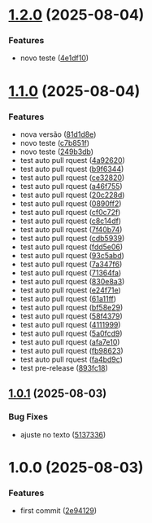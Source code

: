 # [1.2.0](https://github.com/CelsoTaliatelli/semantic-release-git-actions/compare/v1.1.0...v1.2.0) (2025-08-04)


### Features

* novo teste ([4e1df10](https://github.com/CelsoTaliatelli/semantic-release-git-actions/commit/4e1df100d6a3050f6af735d5c0ad1fa70aba6813))

# [1.1.0](https://github.com/CelsoTaliatelli/semantic-release-git-actions/compare/v1.0.1...v1.1.0) (2025-08-04)


### Features

* nova versão ([81d1d8e](https://github.com/CelsoTaliatelli/semantic-release-git-actions/commit/81d1d8ef4ee4f5936d80697c6cb0ae1abc91c522))
* novo teste ([c7b851f](https://github.com/CelsoTaliatelli/semantic-release-git-actions/commit/c7b851fa3b43acc451c3b6f9fdc06d892a5525cd))
* novo teste ([249b3db](https://github.com/CelsoTaliatelli/semantic-release-git-actions/commit/249b3dbc394c21f08509f43b62793b4d13bb3012))
* test auto pull rquest ([4a92620](https://github.com/CelsoTaliatelli/semantic-release-git-actions/commit/4a92620b945c0a216e99bd81a8edb30a4b9b1fea))
* test auto pull rquest ([b9f6344](https://github.com/CelsoTaliatelli/semantic-release-git-actions/commit/b9f6344ce42eb6bcb06d2904ca57a5e4897ef6e6))
* test auto pull rquest ([ce32820](https://github.com/CelsoTaliatelli/semantic-release-git-actions/commit/ce3282062696ba875ade1d57bea85c93634392a4))
* test auto pull rquest ([a46f755](https://github.com/CelsoTaliatelli/semantic-release-git-actions/commit/a46f755953eb640419d5491b722e8f8c1567df3b))
* test auto pull rquest ([20c228d](https://github.com/CelsoTaliatelli/semantic-release-git-actions/commit/20c228d353eac9e1f0133181aad16f43c7d26ef3))
* test auto pull rquest ([0890ff2](https://github.com/CelsoTaliatelli/semantic-release-git-actions/commit/0890ff2513086db2856ad2bc2cf75f356ca9f368))
* test auto pull rquest ([cf0c72f](https://github.com/CelsoTaliatelli/semantic-release-git-actions/commit/cf0c72fcda9cf14d16215636ff62eb622df1a2b0))
* test auto pull rquest ([c8c14df](https://github.com/CelsoTaliatelli/semantic-release-git-actions/commit/c8c14dfcb1fb5cfb31271481d01de1083ff11698))
* test auto pull rquest ([7f40b74](https://github.com/CelsoTaliatelli/semantic-release-git-actions/commit/7f40b743d090a8951a809283fcee9bc3b0598db6))
* test auto pull rquest ([cdb5939](https://github.com/CelsoTaliatelli/semantic-release-git-actions/commit/cdb5939dda1b6f92b162e7b24ae113f1fca96069))
* test auto pull rquest ([fdd5e06](https://github.com/CelsoTaliatelli/semantic-release-git-actions/commit/fdd5e063f18f2c64c1c0363c1372bda1eeda151d))
* test auto pull rquest ([93c5abd](https://github.com/CelsoTaliatelli/semantic-release-git-actions/commit/93c5abdda8689d4f4843cf6bdf465d9ebb9a9b28))
* test auto pull rquest ([7a347f6](https://github.com/CelsoTaliatelli/semantic-release-git-actions/commit/7a347f6d7dbc3c87c7af7959e85f7515349649ff))
* test auto pull rquest ([71364fa](https://github.com/CelsoTaliatelli/semantic-release-git-actions/commit/71364fa9c43d4fb1bcb8009b710d3127d7d27338))
* test auto pull rquest ([830e8a3](https://github.com/CelsoTaliatelli/semantic-release-git-actions/commit/830e8a3f161c2d7cd754351a9fe82303928ead58))
* test auto pull rquest ([e24f71e](https://github.com/CelsoTaliatelli/semantic-release-git-actions/commit/e24f71eb0f4356c9eea846d1912c345f2c5cf15d))
* test auto pull rquest ([61a11ff](https://github.com/CelsoTaliatelli/semantic-release-git-actions/commit/61a11ff8be05cae4c9fbbde5a0f83182fc6f84d8))
* test auto pull rquest ([bf58e29](https://github.com/CelsoTaliatelli/semantic-release-git-actions/commit/bf58e29ba0c6573b22d39eb69e7af14995d81ce3))
* test auto pull rquest ([58f4379](https://github.com/CelsoTaliatelli/semantic-release-git-actions/commit/58f43791eb4088c9de26915913263d8b6fa35ee2))
* test auto pull rquest ([4111999](https://github.com/CelsoTaliatelli/semantic-release-git-actions/commit/411199935a0bccc2ca2ba4890953dd37a908e4a7))
* test auto pull rquest ([5a0fcd9](https://github.com/CelsoTaliatelli/semantic-release-git-actions/commit/5a0fcd99f16c050acfa19cebe4707605193a43d1))
* test auto pull rquest ([afa7e10](https://github.com/CelsoTaliatelli/semantic-release-git-actions/commit/afa7e1013d0e8314f2302d60e18d307719a65049))
* test auto pull rquest ([fb98623](https://github.com/CelsoTaliatelli/semantic-release-git-actions/commit/fb9862383ea7b01cf75feafccecdb3fe86c6f626))
* test auto pull rquest ([fa4bd9c](https://github.com/CelsoTaliatelli/semantic-release-git-actions/commit/fa4bd9c066c3947c8147693644679327b92dbf28))
* test pre-release ([893fc18](https://github.com/CelsoTaliatelli/semantic-release-git-actions/commit/893fc184748b5b7e6201ddb0e26824a77ff2d778))

## [1.0.1](https://github.com/CelsoTaliatelli/semantic-release-git-actions/compare/v1.0.0...v1.0.1) (2025-08-03)


### Bug Fixes

* ajuste no texto ([5137336](https://github.com/CelsoTaliatelli/semantic-release-git-actions/commit/513733698b9da6fb1e726b170eca9c0e417f5774))

# 1.0.0 (2025-08-03)


### Features

* first commit ([2e94129](https://github.com/CelsoTaliatelli/semantic-release-git-actions/commit/2e9412987e84ecef4510610225519705b5e2d523))
